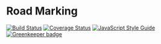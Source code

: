 # Road Marking

[![Build Status](https://travis-ci.org/allevo/road-marking.svg?branch=master)](https://travis-ci.org/allevo/road-marking)
[![Coverage Status](https://coveralls.io/repos/github/allevo/road-marking/badge.svg?branch=master)](https://coveralls.io/github/allevo/road-marking?branch=master)
[![JavaScript Style Guide](https://img.shields.io/badge/code_style-standard-brightgreen.svg)](https://standardjs.com) [![Greenkeeper badge](https://badges.greenkeeper.io/allevo/road-marking.svg)](https://greenkeeper.io/)
